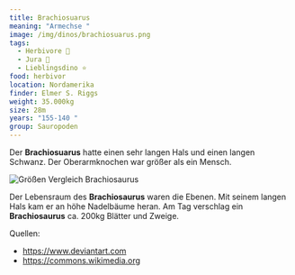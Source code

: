 ```yaml
---
title: Brachiosuarus
meaning: "Armechse "
image: /img/dinos/brachiosuarus.png
tags:
  - Herbivore 🌿
  - Jura 🦴
  - Lieblingsdino ⭐
food: herbivor
location: Nordamerika
finder: Elmer S. Riggs
weight: 35.000kg
size: 28m
years: "155-140 "
group: Sauropoden
---
```

 Der **Brachiosuarus** hatte einen sehr langen Hals und einen langen Schwanz. Der Oberarmknochen war größer als ein Mensch.

![Größen Vergleich Brachiosaurus ](/img/dinos/brachiosaurus-vergleich.png)

Der Lebensraum des **Brachiosaurus** waren die Ebenen. Mit seinem langen Hals kam er an höhe Nadelbäume heran. Am Tag verschlag ein **Brachiosaurus** ca. 200kg Blätter und Zweige.

Quellen:

* <https://www.deviantart.com>
* <https://commons.wikimedia.org>